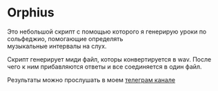 # Orphius

Это небольшой скрипт с помощью которого я генерирую уроки по сольфеджио, помогающие определять  
музыкальные интервалы на слух. 

Скрипт генерирует миди файл, которы конвертируется в wav. После чего к ним прибавляются ответы и все соединяется в один файл.

Результаты можно прослушать в моем [телеграм канале](https://t.me/orphius_channel)